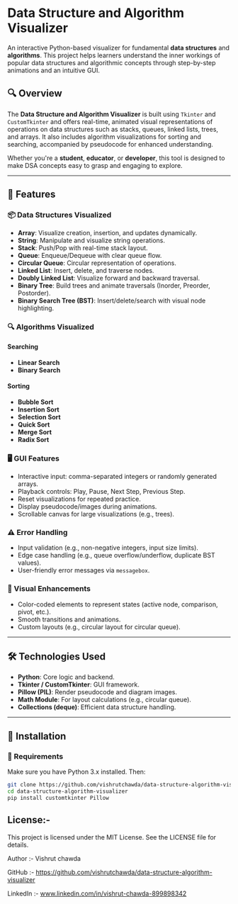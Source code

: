 # Data Structure and Algorithm Visualizer

An interactive Python-based visualizer for fundamental **data structures** and **algorithms**. This project helps learners understand the inner workings of popular data structures and algorithmic concepts through step-by-step animations and an intuitive GUI.

## 🔍 Overview

The **Data Structure and Algorithm Visualizer** is built using `Tkinter` and `CustomTkinter` and offers real-time, animated visual representations of operations on data structures such as stacks, queues, linked lists, trees, and arrays. It also includes algorithm visualizations for sorting and searching, accompanied by pseudocode for enhanced understanding.

Whether you're a **student**, **educator**, or **developer**, this tool is designed to make DSA concepts easy to grasp and engaging to explore.

---

## 🚀 Features

### 📦 Data Structures Visualized

- **Array**: Visualize creation, insertion, and updates dynamically.
- **String**: Manipulate and visualize string operations.
- **Stack**: Push/Pop with real-time stack layout.
- **Queue**: Enqueue/Dequeue with clear queue flow.
- **Circular Queue**: Circular representation of operations.
- **Linked List**: Insert, delete, and traverse nodes.
- **Doubly Linked List**: Visualize forward and backward traversal.
- **Binary Tree**: Build trees and animate traversals (Inorder, Preorder, Postorder).
- **Binary Search Tree (BST)**: Insert/delete/search with visual node highlighting.

### 🔍 Algorithms Visualized

#### Searching
- **Linear Search**
- **Binary Search**

#### Sorting
- **Bubble Sort**
- **Insertion Sort**
- **Selection Sort**
- **Quick Sort**
- **Merge Sort**
- **Radix Sort**

### 🖥️ GUI Features

- Interactive input: comma-separated integers or randomly generated arrays.
- Playback controls: Play, Pause, Next Step, Previous Step.
- Reset visualizations for repeated practice.
- Display pseudocode/images during animations.
- Scrollable canvas for large visualizations (e.g., trees).

### ⚠️ Error Handling

- Input validation (e.g., non-negative integers, input size limits).
- Edge case handling (e.g., queue overflow/underflow, duplicate BST values).
- User-friendly error messages via `messagebox`.

### 🎨 Visual Enhancements

- Color-coded elements to represent states (active node, comparison, pivot, etc.).
- Smooth transitions and animations.
- Custom layouts (e.g., circular layout for circular queue).

---

## 🛠️ Technologies Used

- **Python**: Core logic and backend.
- **Tkinter / CustomTkinter**: GUI framework.
- **Pillow (PIL)**: Render pseudocode and diagram images.
- **Math Module**: For layout calculations (e.g., circular queue).
- **Collections (deque)**: Efficient data structure handling.

---

## 📁 Installation

### 🔧 Requirements

Make sure you have Python 3.x installed. Then:

```bash
git clone https://github.com/vishrutchawda/data-structure-algorithm-visualizer.git
cd data-structure-algorithm-visualizer
pip install customtkinter Pillow
```

## License:-
This project is licensed under the MIT License. See the LICENSE file for details.

Author :- Vishrut chawda

GitHub :- https://github.com/vishrutchawda/data-structure-algorithm-visualizer

LinkedIn :- www.linkedin.com/in/vishrut-chawda-899898342